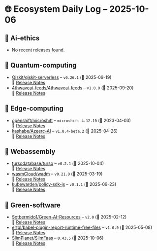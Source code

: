 # 🌐 Ecosystem Daily Log – 2025-10-06

## 🔹 Ai-ethics
- No recent releases found.

## 🔹 Quantum-computing
- [Qiskit/qiskit-serverless](https://github.com/Qiskit/qiskit-serverless/releases/tag/v0.26.1) – `v0.26.1` (📅 2025-09-19)  
  🔗 [Release Notes](https://github.com/Qiskit/qiskit-serverless/releases/tag/v0.26.1)
- [4thwaveai-feeds/4thwaveai-feeds](https://github.com/4thwaveai-feeds/4thwaveai-feeds/releases/tag/v1.0.0) – `v1.0.0` (📅 2025-09-20)  
  🔗 [Release Notes](https://github.com/4thwaveai-feeds/4thwaveai-feeds/releases/tag/v1.0.0)

## 🔹 Edge-computing
- [openshift/microshift](https://github.com/openshift/microshift/releases/tag/microshift-4.12.10) – `microshift-4.12.10` (📅 2023-04-03)  
  🔗 [Release Notes](https://github.com/openshift/microshift/releases/tag/microshift-4.12.10)
- [kashabe/Azeerc-AI](https://github.com/kashabe/Azeerc-AI/releases/tag/v1.0.4-beta.2) – `v1.0.4-beta.2` (📅 2025-04-26)  
  🔗 [Release Notes](https://github.com/kashabe/Azeerc-AI/releases/tag/v1.0.4-beta.2)

## 🔹 Webassembly
- [tursodatabase/turso](https://github.com/tursodatabase/turso/releases/tag/v0.2.1) – `v0.2.1` (📅 2025-10-04)  
  🔗 [Release Notes](https://github.com/tursodatabase/turso/releases/tag/v0.2.1)
- [wasmCloud/wadm](https://github.com/wasmCloud/wadm/releases/tag/v0.21.0) – `v0.21.0` (📅 2025-03-19)  
  🔗 [Release Notes](https://github.com/wasmCloud/wadm/releases/tag/v0.21.0)
- [kubewarden/policy-sdk-js](https://github.com/kubewarden/policy-sdk-js/releases/tag/v0.1.1) – `v0.1.1` (📅 2025-09-23)  
  🔗 [Release Notes](https://github.com/kubewarden/policy-sdk-js/releases/tag/v0.1.1)

## 🔹 Green-software
- [Sgtbermido1/Green-AI-Resources](https://github.com/Sgtbermido1/Green-AI-Resources/releases/tag/v2.0) – `v2.0` (📅 2025-02-12)  
  🔗 [Release Notes](https://github.com/Sgtbermido1/Green-AI-Resources/releases/tag/v2.0)
- [ertgl/babel-plugin-report-runtime-free-files](https://github.com/ertgl/babel-plugin-report-runtime-free-files/releases/tag/v1.0.0) – `v1.0.0` (📅 2025-05-08)  
  🔗 [Release Notes](https://github.com/ertgl/babel-plugin-report-runtime-free-files/releases/tag/v1.0.0)
- [SlimPlanet/SlimFaas](https://github.com/SlimPlanet/SlimFaas/releases/tag/0.43.5) – `0.43.5` (📅 2025-10-06)  
  🔗 [Release Notes](https://github.com/SlimPlanet/SlimFaas/releases/tag/0.43.5)